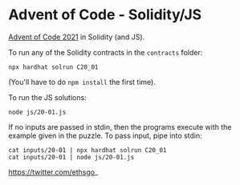 # Advent of Code - Solidity/JS

[Advent of Code 2021](https://adventofcode.com/2021) in Solidity (and JS).

To run any of the Solidity contracts in the `contracts` folder:

```
npx hardhat solrun C20_01
```

(You'll have to do `npm install` the first time).

To run the JS solutions:

```
node js/20-01.js
```

If no inputs are passed in stdin, then the programs execute with the example
given in the puzzle. To pass input, pipe into stdin:

```
cat inputs/20-01 | npx hardhat solrun C20_01
cat inputs/20-01 | node js/20-01.js
```

https://twitter.com/ethsgo_
